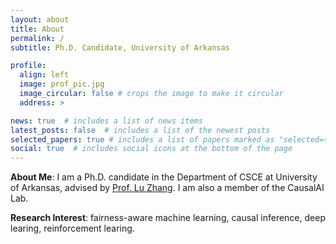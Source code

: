 ```yaml
---
layout: about
title: About
permalink: /
subtitle: Ph.D. Candidate, University of Arkansas

profile:  
  align: left
  image: prof_pic.jpg
  image_circular: false # crops the image to make it circular
  address: >

news: true  # includes a list of news items
latest_posts: false  # includes a list of the newest posts
selected_papers: true # includes a list of papers marked as "selected={true}"
social: true  # includes social icons at the bottom of the page
---
```


<strong>About Me</strong>: I am a Ph.D. candidate in the Department of CSCE at University of Arkansas, advised by <a href="http://www.csce.uark.edu/~lz006/">Prof. Lu Zhang</a>. I am also a member of the CausalAI Lab.

<strong>Research Interest</strong>: fairness-aware machine learning, causal inference, deep learing, reinforcement learing.